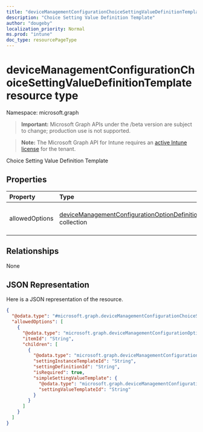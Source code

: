 ```yaml
---
title: "deviceManagementConfigurationChoiceSettingValueDefinitionTemplate resource type"
description: "Choice Setting Value Definition Template"
author: "dougeby"
localization_priority: Normal
ms.prod: "intune"
doc_type: resourcePageType
---
```


# deviceManagementConfigurationChoiceSettingValueDefinitionTemplate resource type

Namespace: microsoft.graph

> **Important:** Microsoft Graph APIs under the /beta version are subject to change; production use is not supported.

> **Note:** The Microsoft Graph API for Intune requires an [active Intune license](https://go.microsoft.com/fwlink/?linkid=839381) for the tenant.

Choice Setting Value Definition Template

## Properties
|Property|Type|Description|
|:---|:---|:---|
|allowedOptions|[deviceManagementConfigurationOptionDefinitionTemplate](../resources/intune-deviceconfigv2-devicemanagementconfigurationoptiondefinitiontemplate.md) collection|Choice Setting Allowed Options|

## Relationships
None

## JSON Representation
Here is a JSON representation of the resource.
<!-- {
  "blockType": "resource",
  "@odata.type": "microsoft.graph.deviceManagementConfigurationChoiceSettingValueDefinitionTemplate"
}
-->
``` json
{
  "@odata.type": "#microsoft.graph.deviceManagementConfigurationChoiceSettingValueDefinitionTemplate",
  "allowedOptions": [
    {
      "@odata.type": "microsoft.graph.deviceManagementConfigurationOptionDefinitionTemplate",
      "itemId": "String",
      "children": [
        {
          "@odata.type": "microsoft.graph.deviceManagementConfigurationSimpleSettingInstanceTemplate",
          "settingInstanceTemplateId": "String",
          "settingDefinitionId": "String",
          "isRequired": true,
          "simpleSettingValueTemplate": {
            "@odata.type": "microsoft.graph.deviceManagementConfigurationSimpleSettingValueTemplate",
            "settingValueTemplateId": "String"
          }
        }
      ]
    }
  ]
}
```




